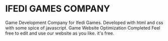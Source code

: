# IFEDI GAMES COMPANY
Game Development Company for Ifedi Games. 
Developed with html and css with some spice of javascript.
Game Website Optimization Completed
Feel free to edit and use our website as you like. it's free.
